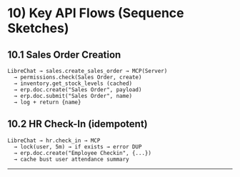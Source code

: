 # 10) Key API Flows (Sequence Sketches)

## 10.1 Sales Order Creation
```
LibreChat → sales.create_sales_order → MCP(Server)
  → permissions.check(Sales Order, create)
  → inventory.get_stock_levels (cached)
  → erp.doc.create("Sales Order", payload)
  → erp.doc.submit("Sales Order", name)
  → log + return {name}
```

## 10.2 HR Check-In (idempotent)
```
LibreChat → hr.check_in → MCP
  → lock(user, 5m) → if exists → error DUP
  → erp.doc.create("Employee Checkin", {...})
  → cache bust user attendance summary
```

---
